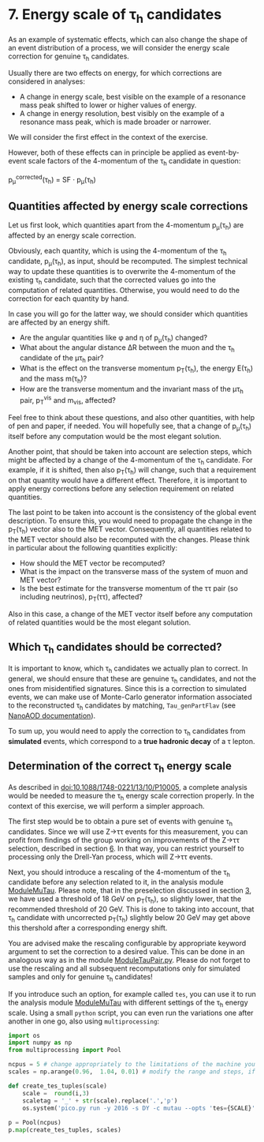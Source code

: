 # 7. Energy scale of &tau;<sub>h</sub> candidates

As an example of systematic effects, which can also change the shape of an event distribution of a process, we will consider the energy scale
correction for genuine &tau;<sub>h</sub> candidates.

Usually there are two effects on energy, for which corrections are considered in analyses:

* A change in energy scale, best visible on the example of a resonance mass peak shifted to lower or higher values of energy.
* A change in energy resolution, best visibly on the example of a resonance mass peak, which is made broader or narrower.

We will consider the first effect in the context of the exercise.

However, both of these effects can in principle be applied as event-by-event scale factors of the 4-momentum of the &tau;<sub>h</sub> candidate in question:

p<sub>&mu;</sub><sup>corrected</sup>(&tau;<sub>h</sub>) = SF &middot; p<sub>&mu;</sub>(&tau;<sub>h</sub>)

## Quantities affected by energy scale corrections

Let us first look, which quantities apart from the 4-momentum p<sub>&mu;</sub>(&tau;<sub>h</sub>) are affected by an energy scale correction.

Obviously, each quantity, which is using the 4-momentum of the &tau;<sub>h</sub> candidate, p<sub>&mu;</sub>(&tau;<sub>h</sub>), as input, should be recomputed. The simplest
technical way to update these quantities is to overwrite the 4-momentum of the existing &tau;<sub>h</sub> candidate, such that the corrected values go into the computation of
related quantities. Otherwise, you would need to do the correction for each quantity by hand.

In case you will go for the latter way, we should consider which quantities are affected by an energy shift.

* Are the angular quantities like &phi; and &eta; of p<sub>&mu;</sub>(&tau;<sub>h</sub>) changed?
* What about the angular distance &Delta;R between the muon and the &tau;<sub>h</sub> candidate of the &mu;&tau;<sub>h</sub> pair?
* What is the effect on the transverse momentum p<sub>T</sub>(&tau;<sub>h</sub>), the energy E(&tau;<sub>h</sub>) and the mass m(&tau;<sub>h</sub>)?
* How are the transverse momentum and the invariant mass of the &mu;&tau;<sub>h</sub> pair, p<sub>T</sub><sup>vis</sup> and m<sub>vis</sub>, affected?

Feel free to think about these questions, and also other quantities, with help of pen and paper, if needed. You will hopefully see,
that a change of p<sub>&mu;</sub>(&tau;<sub>h</sub>) itself before any computation would be the most elegant solution.

Another point, that should be taken into account are selection steps, which might be affected by a change of the 4-momentum of the &tau;<sub>h</sub> candidate. For example,
if it is shifted, then also p<sub>T</sub>(&tau;<sub>h</sub>) will change, such that a requirement on that quantity would have a different effect. Therefore, it is important
to apply energy corrections before any selection requirement on related quantities.

The last point to be taken into account is the consistency of the global event description. To ensure this,
you would need to propagate the change in the p<sub>T</sub>(&tau;<sub>h</sub>) vector also to the MET vector. Consequently, all quantities related to the MET vector should
also be recomputed with the changes. Please think in particular about the following quantities explicitly:

* How should the MET vector be recomputed?
* What is the impact on the transverse mass of the system of muon and MET vector?
* Is the best estimate for the transverse momentum of the &tau;&tau; pair (so including neutrinos), p<sub>T</sub>(&tau;&tau;), affected?

Also in this case, a change of the MET vector itself before any computation of related quantities would be the most elegant solution.

## Which &tau;<sub>h</sub> candidates should be corrected?

It is important to know, which &tau;<sub>h</sub> candidates we actually plan to correct. In general, we should ensure that these are genuine &tau;<sub>h</sub> candidates,
and not the ones from misidentified signatures. Since this is a correction to simulated events, we can make use of Monte-Carlo generator information associated to the
reconstructed &tau;<sub>h</sub> candidates by matching, `Tau_genPartFlav`
(see [NanoAOD documentation](https://cms-nanoaod-integration.web.cern.ch/integration/master-106X/mc102X_doc.html)).

To sum up, you would need to apply the correction to &tau;<sub>h</sub> candidates from **simulated** events, which correspond to a **true hadronic decay** of a &tau; lepton.

## Determination of the correct &tau;<sub>h</sub> energy scale

As described in [doi:10.1088/1748-0221/13/10/P10005](http://dx.doi.org/10.1088/1748-0221/13/10/P10005), a complete analysis would be needed to measure the 
&tau;<sub>h</sub> energy scale correction properly. In the context of this exercise, we will perform a simpler approach.

The first step would be to obtain a pure set of events with genuine &tau;<sub>h</sub> candidates. Since we will use Z&rarr;&tau;&tau; events for this measurement,
you can profit from findings of the group working on improvements of the Z&rarr;&tau;&tau; selection, described in section [6](refine_ztautau.md). In that way, you can restrict
yourself to processing only the Drell-Yan process, which will Z&rarr;&tau;&tau; events.

Next, you should introduce a rescaling of the 4-momentum of the &tau;<sub>h</sub> candidate before any selection related to it, in the analysis module
[ModuleMuTau](https://github.com/ArturAkh/TauFW/blob/master/PicoProducer/python/analysis/CMSDAS2020/ModuleMuTau.py#L126). Please note, that in the preselection
discussed in section [3](preselection.md), we have used a threshold of 18 GeV on p<sub>T</sub>(&tau;<sub>h</sub>), so slightly lower, that the recommended threshold of
20 GeV. This is done to taking into account, that &tau;<sub>h</sub> candidate with uncorrected p<sub>T</sub>(&tau;<sub>h</sub>) slightly below 20 GeV may get above this
thershold after a corresponding energy shift.

You are advised make the rescaling configurable by appropriate keyword argument to set the correction to a desired value. This can be done in an analogous way as in
the module [ModuleTauPair.py](https://github.com/ArturAkh/TauFW/blob/master/PicoProducer/python/analysis/ModuleTauPair.py#L35). Please do not forget to use the rescaling
and all subsequent recomputations only for simulated samples and only for genuine &tau;<sub>h</sub> candidates!

If you introduce such an option, for example called `tes`, you can use it to run the analysis module
[ModuleMuTau](https://github.com/ArturAkh/TauFW/blob/master/PicoProducer/python/analysis/CMSDAS2020/ModuleMuTau.py) with different settings of the &tau;<sub>h</sub>
energy scale. Using a small `python` script, you can even run the variations one after another in one go, also using `multiprocessing`:

```python
import os
import numpy as np
from multiprocessing import Pool

ncpus = 5 # change appropriately to the limitations of the machine you are working on
scales = np.arange(0.96,  1.04, 0.01) # modify the range and steps, if needed

def create_tes_tuples(scale)
    scale =  round(i,3)
    scaletag = '_' + str(scale).replace('.','p')
    os.system('pico.py run -y 2016 -s DY -c mutau --opts 'tes={SCALE}' -t {TAG}'.format(SCALE=scale,TAG=scaletag))
    
p = Pool(ncpus)
p.map(create_tes_tuples, scales)
```
